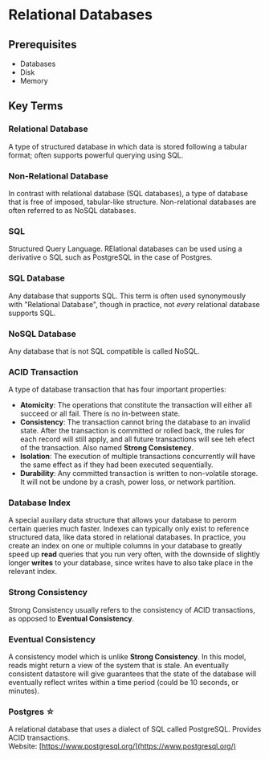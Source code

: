 # Relational Databases


## Prerequisites
* Databases
* Disk
* Memory

## Key Terms  
### Relational Database  
A type of structured database in which data is stored following a tabular format; often supports powerful querying using SQL.  

### Non-Relational Database  
In contrast with relational database (SQL databases), a type of database that is free of imposed, tabular-like structure. Non-relational databases are often referred to as NoSQL databases.  

### SQL  
Structured Query Language. RElational databases can be used using a derivative o SQL such as PostgreSQL in the case of Postgres.  

### SQL Database  
Any database that supports SQL. This term is often used synonymously with "Relational Database", though in practice, not _every_ relational database supports SQL.  

### NoSQL Database  
Any database that is not SQL compatible is called NoSQL.  

### ACID Transaction  
A type of database transaction that has four important properties:  
* __Atomicity__: The operations that constitute the transaction will either all succeed or all fail. There is no in-between state.
* __Consistency__: The transaction cannot bring the database to an invalid state. After the transaction is committed or rolled back, the rules for each record will still apply, and all future transactions will see teh efect of the transaction. Also named __Strong Consistency__.  
* __Isolation__: The execution of multiple transactions concurrently will have the same effect as if they had been executed sequentially.
* __Durability__: Any committed transaction is written to non-volatile storage. It will not be undone by a crash, power loss, or network partition.  

### Database Index  
A special auxilary data structure that allows your database to perorm certain queries much faster. Indexes can typically only exist to reference structured data, like data stored in relational databases. In practice, you create an index on one or multiple columns in your database to greatly speed up __read__ queries that you run very often, with the downside of slightly longer __writes__ to your database, since writes have to also take place in the relevant index.  

### Strong Consistency  
Strong Consistency usually refers to the consistency of ACID transactions, as opposed to __Eventual Consistency__.

### Eventual Consistency  
A consistency model which is unlike __Strong Consistency__. In this model, reads might return a view of the system that is stale. An eventually consistent datastore will give guarantees that the state of the database will eventually reflect writes within a time period (could be 10 seconds, or minutes).

### Postgres ☆  
A relational database that uses a dialect of SQL called PostgreSQL. Provides ACID transactions.  
Website: [https://www.postgresql.org/](https://www.postgresql.org/)